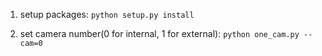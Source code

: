 1. setup packages:
`python setup.py install`

2. set camera number(0 for internal, 1 for external):
`python one_cam.py --cam=0`